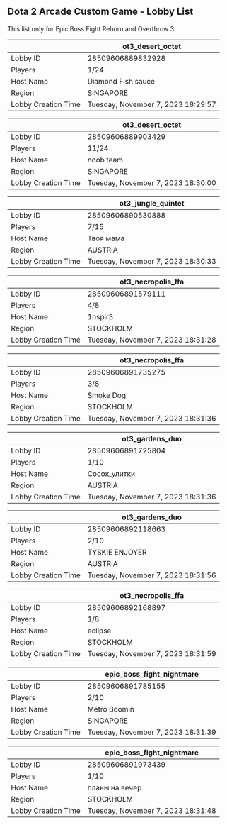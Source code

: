 ## Dota 2 Arcade Custom Game - Lobby List

This list only for Epic Boss Fight Reborn and Overthrow 3

|  | ot3_desert_octet |
| ------ | ------ |
| Lobby ID | 28509606889832928 |
| Players | 1/24 |
| Host Name | Diamond Fish sauce |
| Region | SINGAPORE |
| Lobby Creation Time | Tuesday, November 7, 2023 18:29:57 |


|  | ot3_desert_octet |
| ------ | ------ |
| Lobby ID | 28509606889903429 |
| Players | 11/24 |
| Host Name | noob team |
| Region | SINGAPORE |
| Lobby Creation Time | Tuesday, November 7, 2023 18:30:00 |


|  | ot3_jungle_quintet |
| ------ | ------ |
| Lobby ID | 28509606890530888 |
| Players | 7/15 |
| Host Name | Твоя мама |
| Region | AUSTRIA |
| Lobby Creation Time | Tuesday, November 7, 2023 18:30:33 |


|  | ot3_necropolis_ffa |
| ------ | ------ |
| Lobby ID | 28509606891579111 |
| Players | 4/8 |
| Host Name | 1nspir3 |
| Region | STOCKHOLM |
| Lobby Creation Time | Tuesday, November 7, 2023 18:31:28 |


|  | ot3_necropolis_ffa |
| ------ | ------ |
| Lobby ID | 28509606891735275 |
| Players | 3/8 |
| Host Name | Smoke Dog |
| Region | STOCKHOLM |
| Lobby Creation Time | Tuesday, November 7, 2023 18:31:36 |


|  | ot3_gardens_duo |
| ------ | ------ |
| Lobby ID | 28509606891725804 |
| Players | 1/10 |
| Host Name | Сосок_улитки |
| Region | AUSTRIA |
| Lobby Creation Time | Tuesday, November 7, 2023 18:31:36 |


|  | ot3_gardens_duo |
| ------ | ------ |
| Lobby ID | 28509606892118663 |
| Players | 2/10 |
| Host Name | TYSKIE ENJOYER |
| Region | AUSTRIA |
| Lobby Creation Time | Tuesday, November 7, 2023 18:31:56 |


|  | ot3_necropolis_ffa |
| ------ | ------ |
| Lobby ID | 28509606892168897 |
| Players | 1/8 |
| Host Name | eclipse |
| Region | STOCKHOLM |
| Lobby Creation Time | Tuesday, November 7, 2023 18:31:59 |


|  | epic_boss_fight_nightmare |
| ------ | ------ |
| Lobby ID | 28509606891785155 |
| Players | 2/10 |
| Host Name | Metro Boomin |
| Region | SINGAPORE |
| Lobby Creation Time | Tuesday, November 7, 2023 18:31:39 |


|  | epic_boss_fight_nightmare |
| ------ | ------ |
| Lobby ID | 28509606891973439 |
| Players | 1/10 |
| Host Name | планы на вечер |
| Region | STOCKHOLM |
| Lobby Creation Time | Tuesday, November 7, 2023 18:31:48 |


